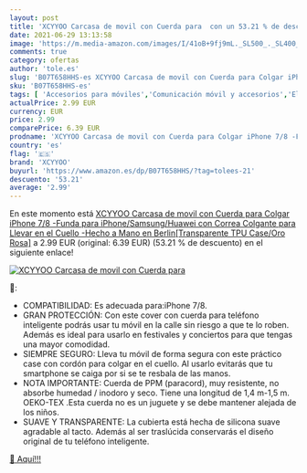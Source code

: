 ```yaml
---
layout: post
title: 'XCYYOO Carcasa de movil con Cuerda para  con un 53.21 % de descuento'
date: 2021-06-29 13:13:58
image: 'https://m.media-amazon.com/images/I/41oB+9fj9mL._SL500_._SL400_.jpg'
comments: true
category: ofertas
author: 'tole.es'
slug: 'B07T658HHS-es XCYYOO Carcasa de movil con Cuerda para Colgar iPhone 7/8...'
sku: 'B07T658HHS-es'
tags: [ 'Accesorios para móviles','Comunicación móvil y accesorios','Electrónica','Fundas con correa para hombro y cordón para teléfonos móviles','Fundas y carcasas para teléfonos móviles','iphone','xcyyoo', ]
actualPrice: 2.99 EUR
currency: EUR
price: 2.99
comparePrice: 6.39 EUR
prodname: 'XCYYOO Carcasa de movil con Cuerda para Colgar iPhone 7/8 -Funda para iPhone/Samsung/Huawei con Correa Colgante para Llevar en el Cuello -Hecho a Mano en Berlin[Transparente TPU Case/Oro Rosa]'
country: 'es'
flag: '🇪🇸'
brand: 'XCYYOO'
buyurl: 'https://www.amazon.es/dp/B07T658HHS/?tag=tolees-21'
descuento: '53.21'
average: '2.99'
---
```


En este momento está [XCYYOO Carcasa de movil con Cuerda para Colgar iPhone 7/8 -Funda para iPhone/Samsung/Huawei con Correa Colgante para Llevar en el Cuello -Hecho a Mano en Berlin[Transparente TPU Case/Oro Rosa]](https://www.amazon.es/dp/B07T658HHS/?tag=tolees-21) a 2.99 EUR (original: 6.39 EUR) (53.21 %  de descuento) en el siguiente enlace!

[![XCYYOO Carcasa de movil con Cuerda para ](https://m.media-amazon.com/images/I/41oB+9fj9mL._SL500_._SL400_.jpg)](https://www.amazon.es/dp/B07T658HHS/?tag=tolees-21)

🔎:

- COMPATIBILIDAD: Es adecuada para:iPhone 7/8.
- GRAN PROTECCIÓN: Con este cover con cuerda para teléfono inteligente podrás usar tu móvil en la calle sin riesgo a que te lo roben. Además es ideal para usarlo en festivales y conciertos para que tengas una mayor comodidad.
- SIEMPRE SEGURO: Lleva tu móvil de forma segura con este práctico case con cordón para colgar en el cuello. Al usarlo evitarás que tu smartphone se caiga por si se te resbala de las manos.
- NOTA IMPORTANTE: Cuerda de PPM (paracord), muy resistente, no absorbe humedad / inodoro y seco. Tiene una longitud de 1,4 m-1,5 m. OEKO-TEX .Esta cuerda no es un juguete y se debe mantener alejada de los niños.
- SUAVE Y TRANSPARENTE: La cubierta está hecha de silicona suave agradable al tacto. Además al ser traslúcida conservarás el diseño original de tu teléfono inteligente.

[🛒 Aquí!!!](https://www.amazon.es/dp/B07T658HHS/?tag=tolees-21)
